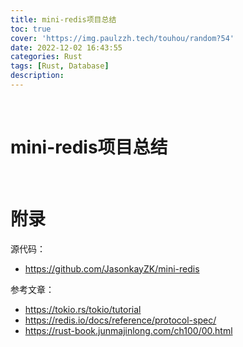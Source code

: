 ```yaml
---
title: mini-redis项目总结
toc: true
cover: 'https://img.paulzzh.tech/touhou/random?54'
date: 2022-12-02 16:43:55
categories: Rust
tags: [Rust, Database]
description: 
---
```




<br/>

<!--more-->

# **mini-redis项目总结**











<br/>

# **附录**

源代码：

-   https://github.com/JasonkayZK/mini-redis

参考文章：

-   https://tokio.rs/tokio/tutorial
-   https://redis.io/docs/reference/protocol-spec/
-   https://rust-book.junmajinlong.com/ch100/00.html


<br/>
